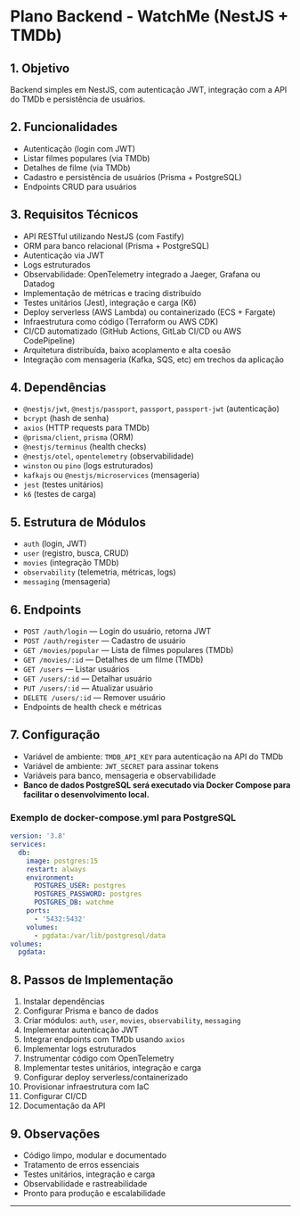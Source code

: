 # Plano Backend - WatchMe (NestJS + TMDb)

## 1. Objetivo
Backend simples em NestJS, com autenticação JWT, integração com a API do TMDb e persistência de usuários.

## 2. Funcionalidades
- Autenticação (login com JWT)
- Listar filmes populares (via TMDb)
- Detalhes de filme (via TMDb)
- Cadastro e persistência de usuários (Prisma + PostgreSQL)
- Endpoints CRUD para usuários

## 3. Requisitos Técnicos
- API RESTful utilizando NestJS (com Fastify)
- ORM para banco relacional (Prisma + PostgreSQL)
- Autenticação via JWT
- Logs estruturados
- Observabilidade: OpenTelemetry integrado a Jaeger, Grafana ou Datadog
- Implementação de métricas e tracing distribuído
- Testes unitários (Jest), integração e carga (K6)
- Deploy serverless (AWS Lambda) ou containerizado (ECS + Fargate)
- Infraestrutura como código (Terraform ou AWS CDK)
- CI/CD automatizado (GitHub Actions, GitLab CI/CD ou AWS CodePipeline)
- Arquitetura distribuída, baixo acoplamento e alta coesão
- Integração com mensageria (Kafka, SQS, etc) em trechos da aplicação

## 4. Dependências
- `@nestjs/jwt`, `@nestjs/passport`, `passport`, `passport-jwt` (autenticação)
- `bcrypt` (hash de senha)
- `axios` (HTTP requests para TMDb)
- `@prisma/client`, `prisma` (ORM)
- `@nestjs/terminus` (health checks)
- `@nestjs/otel`, `opentelemetry` (observabilidade)
- `winston` ou `pino` (logs estruturados)
- `kafkajs` ou `@nestjs/microservices` (mensageria)
- `jest` (testes unitários)
- `k6` (testes de carga)

## 5. Estrutura de Módulos
- `auth` (login, JWT)
- `user` (registro, busca, CRUD)
- `movies` (integração TMDb)
- `observability` (telemetria, métricas, logs)
- `messaging` (mensageria)

## 6. Endpoints
- `POST /auth/login` — Login do usuário, retorna JWT
- `POST /auth/register` — Cadastro de usuário
- `GET /movies/popular` — Lista de filmes populares (TMDb)
- `GET /movies/:id` — Detalhes de um filme (TMDb)
- `GET /users` — Listar usuários
- `GET /users/:id` — Detalhar usuário
- `PUT /users/:id` — Atualizar usuário
- `DELETE /users/:id` — Remover usuário
- Endpoints de health check e métricas

## 7. Configuração
- Variável de ambiente: `TMDB_API_KEY` para autenticação na API do TMDb
- Variável de ambiente: `JWT_SECRET` para assinar tokens
- Variáveis para banco, mensageria e observabilidade
- **Banco de dados PostgreSQL será executado via Docker Compose para facilitar o desenvolvimento local.**

### Exemplo de docker-compose.yml para PostgreSQL
```yaml
version: '3.8'
services:
  db:
    image: postgres:15
    restart: always
    environment:
      POSTGRES_USER: postgres
      POSTGRES_PASSWORD: postgres
      POSTGRES_DB: watchme
    ports:
      - '5432:5432'
    volumes:
      - pgdata:/var/lib/postgresql/data
volumes:
  pgdata:
```

## 8. Passos de Implementação
1. Instalar dependências
2. Configurar Prisma e banco de dados
3. Criar módulos: `auth`, `user`, `movies`, `observability`, `messaging`
4. Implementar autenticação JWT
5. Integrar endpoints com TMDb usando `axios`
6. Implementar logs estruturados
7. Instrumentar código com OpenTelemetry
8. Implementar testes unitários, integração e carga
9. Configurar deploy serverless/containerizado
10. Provisionar infraestrutura com IaC
11. Configurar CI/CD
12. Documentação da API

## 9. Observações
- Código limpo, modular e documentado
- Tratamento de erros essenciais
- Testes unitários, integração e carga
- Observabilidade e rastreabilidade
- Pronto para produção e escalabilidade

--- 